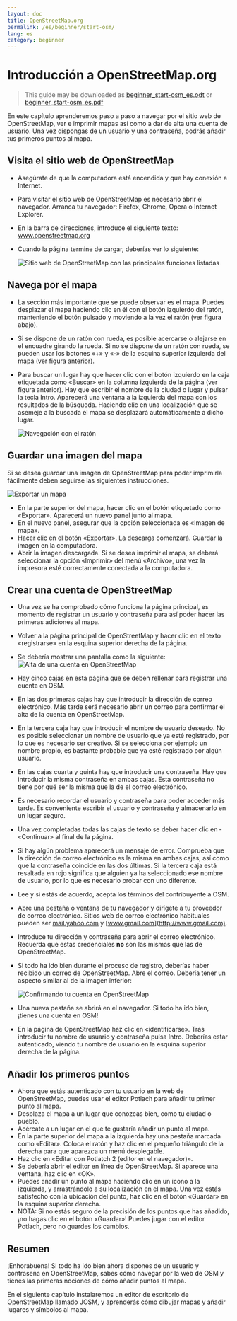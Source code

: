 ```yaml
---
layout: doc
title: OpenStreetMap.org
permalink: /es/beginner/start-osm/
lang: es
category: beginner
---
```


Introducción a OpenStreetMap.org
====================================

> This guide may be downloaded as [beginner_start-osm_es.odt](/files/beginner_start-osm_es.odt) or [beginner_start-osm_es.pdf](/files/beginner_start-osm_es.pdf)

En este capítulo aprenderemos paso a paso a navegar por el sitio web de
OpenStreetMap, ver e imprimir mapas así como a dar de alta una cuenta de usuario.
Una vez dispongas de un usuario y una contraseña, podrás añadir tus primeros
puntos al mapa.

Visita el sitio web de OpenStreetMap 
--------------------------------------

-   Asegúrate de que la computadora está encendida y que hay conexión a
    Internet.
-   Para visitar el sitio web de OpenStreetMap es necesario abrir el navegador.
    Arranca tu navegador: Firefox, Chrome, Opera o Internet Explorer.
-   En la barra de direcciones, introduce el siguiente texto:
    www.openstreetmap.org
-   Cuando la página termine de cargar, deberías ver lo siguiente:

    ![Sitio web de OpenStreetMap con las principales funciones listadas][]

Navega por el mapa
-------------------

-   La sección más importante que se puede observar es el mapa. Puedes
    desplazar el mapa haciendo clic en él con el botón izquierdo del ratón,
    manteniendo el botón pulsado y moviendo a la vez el ratón (ver figura
    abajo).
-   Si se dispone de un ratón con rueda, es posible acercarse o alejarse en el
    encuadre girando la rueda. Si no se dispone de un ratón con rueda, se pueden
    usar los botones «+» y «-» de la esquina superior izquierda del mapa 
    (ver figura anterior).
-   Para buscar un lugar hay que hacer clic con el botón izquierdo en la caja
    etiquetada como «Buscar» en la columna izquierda de la página (ver figura
    anterior). Hay que escribir el nombre de la ciudad o lugar y pulsar la tecla
    Intro. Aparecerá una ventana a la izquierda del mapa con los resultados de
    la búsqueda. Haciendo clic en una localización que se asemeje a la buscada
    el mapa se desplazará automáticamente a dicho lugar.

    ![Navegación con el ratón][]

Guardar una imagen del mapa
------------------------------

Si se desea guardar una imagen de OpenStreetMap para poder imprimirla
fácilmente deben seguirse las siguientes instrucciones.

![Exportar un mapa][]

-   En la parte superior del mapa, hacer clic en el botón etiquetado como
    «Exportar». Aparecerá un nuevo panel junto al mapa.
-   En el nuevo panel, asegurar que la opción seleccionada es «Imagen de mapa».
-   Hacer clic en el botón «Exportar». La descarga comenzará. Guardar la imagen
    en la computadora.
-   Abrir la imagen descargada. Si se desea imprimir el mapa, se deberá 
    seleccionar la opción «Imprimir» del menú «Archivo», una vez la impresora
    esté correctamente conectada a la computadora.

Crear una cuenta de OpenStreetMap
-----------------------------------

-   Una vez se ha comprobado cómo funciona la página principal, es momento de
    registrar un usuario y contraseña para así poder hacer las primeras
    adiciones al mapa.
-   Volver a la página principal de OpenStreetMap y hacer clic en el texto
    «registrarse» en la esquina superior derecha de la página.
-   Se debería mostrar una pantalla como la siguiente:
    ![Alta de una cuenta en OpenStreetMap][]
-   Hay cinco cajas en esta página que se deben rellenar para registrar una
    cuenta en OSM.
-   En las dos primeras cajas hay que introducir la dirección de correo
    electrónico. Más tarde será necesario abrir un correo para confirmar el
    alta de la cuenta en OpenStreetMap.
-   En la tercera caja hay que introducir el nombre de usuario deseado. No es
    posible seleccionar un nombre de usuario que ya esté registrado, por lo que
    es necesario ser creativo. Si se selecciona por ejemplo un nombre propio,
    es bastante probable que ya esté registrado por algún usuario.
-   En las cajas cuarta y quinta hay que introducir una contraseña. Hay que
    introducir la misma contraseña en ambas cajas. Esta contraseña no tiene
    por qué ser la misma que la de el correo electrónico.
-   Es necesario recordar el usuario y contraseña para poder acceder más tarde.
    Es conveniente escribir el usuario y contraseña y almacenarlo en un lugar
    seguro.
-   Una vez completadas todas las cajas de texto se deber hacer clic en ­
    «Continuar» al final de la página.
-   Si hay algún problema aparecerá un mensaje de error. Comprueba que la
    dirección de correo electrónico es la misma en ambas cajas, así como que
    la contraseña coincide en las dos últimas. Si la tercera caja está resaltada
    en rojo significa que alguien ya ha seleccionado ese nombre de usuario, por
    lo que es necesario probar con uno diferente.
-   Lee y si estás de acuerdo, acepta los términos del contribuyente a OSM.
-   Abre una pestaña o ventana de tu navegador y dirígete a tu proveedor de
    correo electrónico. Sitios web de correo electrónico habituales pueden ser
    [mail.yahoo.com](http://mail.yahoo.com) y [www.gmail.com](http://www.gmail.com).
-   Introduce tu dirección y contraseña para abrir el correo electrónico.
    Recuerda que estas credenciales __no__ son las mismas que las de
    OpenStreetMap.
-   Si todo ha ido bien durante el proceso de registro, deberías haber recibido
    un correo de OpenStreetMap. Abre el correo. Debería tener un aspecto similar
    al de la imagen inferior:

    ![Confirmando tu cuenta en OpenStreetMap][]

-   Una nueva pestaña se abrirá en el navegador. Si todo ha ido bien, ¡tienes
    una cuenta en OSM!
-   En la página de OpenStreetMap haz clic en «identificarse». Tras introducir
    tu nombre de usuario y contraseña pulsa Intro. Deberías estar autenticado,
    viendo tu nombre de usuario en la esquina superior derecha de la página.

Añadir los primeros puntos
---------------------------

-   Ahora que estás autenticado con tu usuario en la web de OpenStreetMap,
    puedes usar el editor Potlach para añadir tu primer punto al mapa.
-   Desplaza el mapa a un lugar que conozcas bien, como tu ciudad o pueblo.
-   Acércate a un lugar en el que te gustaría añadir un punto al mapa.
-   En la parte superior del mapa a la izquierda hay una pestaña marcada como
    ­«Editar». Coloca el ratón y haz clic en el pequeño triángulo de la derecha
    para que aparezca un menú desplegable.
-   Haz clic en «Editar con Potlatch 2 (editor en el navegador)».
-   Se debería abrir el editor en línea de OpenStreetMap. Si aparece una ventana,
    haz clic en «OK». 
-   Puedes añadir un punto al mapa haciendo clic en un icono a la izquierda, y
    arrastrándolo a su localización en el mapa. Una vez estás satisfecho con la
    ubicación del punto, haz clic en el botón «Guardar» en la esquina superior
    derecha.
-   NOTA: Si no estás seguro de la precisión de los puntos que has añadido,
    ¡no hagas clic en el botón «Guardar»! Puedes jugar con el editor Potlach,
    pero no guardes los cambios.

Resumen
-------

¡Enhorabuena! Si todo ha ido bien ahora dispones de un usuario y contraseña en
OpenStreetMap, sabes cómo navegar por la web de OSM y tienes las primeras
nociones de cómo añadir puntos al mapa.

En el siguiente capítulo instalaremos un editor de escritorio de OpenStreetMap
llamado JOSM, y aprenderás cómo dibujar mapas y añadir lugares y símbolos al 
mapa.

[Sitio web de OpenStreetMap con las principales funciones listadas]: /images/beginner/start_osm_website.es.png
[Navegación con el ratón]: /images/beginner/mouse-navigation.es.png
[Exportar un mapa]: /images/beginner/start_export.es.png
[Alta de una cuenta en OpenStreetMap]: /images/beginner/registering-account.es.png
[Confirmando tu cuenta en OpenStreetMap]: /images/beginner/confirming-account.es.png
